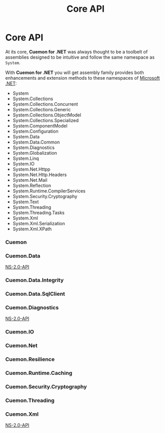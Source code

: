 ﻿---
uid: dotnet-md
title: Core API
---
# Core API

At its core, **Cuemon for .NET** was always thought to be a toolbelt of assemblies designed to be intuitive and follow the same namespace as `System`.

With **Cuemon for .NET** you will get assembly family provides both enhancements and extension methods to these namespaces of [Microsoft .NET](https://docs.microsoft.com/en-us/dotnet/api/?view=net-5.0):

+ System
+ System.Collections
+ System.Collections.Concurrent
+ System.Collections.Generic
+ System.Collections.ObjectModel
+ System.Collections.Specialized
+ System.ComponentModel
+ System.Configuration
+ System.Data
+ System.Data.Common
+ System.Diagnostics
+ System.Globalization
+ System.Linq
+ System.IO
+ System.Net.Httpp
+ System.Net.Http.Headers
+ System.Net.Mail
+ System.Reflection
+ System.Runtime.CompilerServices
+ System.Security.Cryptography
+ System.Text
+ System.Threading
+ System.Threading.Tasks
+ System.Xml
+ System.Xml.Serialization
+ System.Xml.XPath

### Cuemon

### Cuemon.Data
[NS-2.0-API](/api/cuemon/data/index.html)

### Cuemon.Data.Integrity

### Cuemon.Data.SqlClient

### Cuemon.Diagnostics
[NS-2.0-API](/api/cuemon/diagnostics/index.html)

### Cuemon.IO

### Cuemon.Net

### Cuemon.Resilience

### Cuemon.Runtime.Caching

### Cuemon.Security.Cryptography

### Cuemon.Threading

### Cuemon.Xml
[NS-2.0-API](/api/core/netstandard2.0/Cuemon.Xml.html)